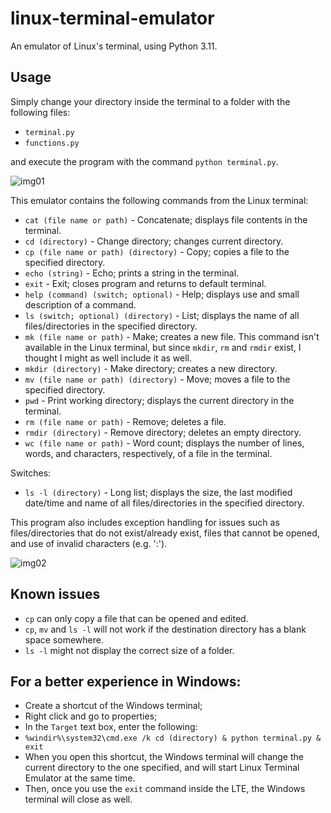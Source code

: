 # linux-terminal-emulator
An emulator of Linux's terminal, using Python 3.11.

## Usage
Simply change your directory inside the terminal to a folder with the following files:

- `terminal.py`
- `functions.py`

and execute the program with the command `python terminal.py`.

![img01](https://i.imgur.com/s4rrkeT.png)

This emulator contains the following commands from the Linux terminal:

- `cat (file name or path)` - Concatenate; displays file contents in the terminal.
- `cd (directory)` - Change directory; changes current directory.
- `cp (file name or path) (directory)` - Copy; copies a file to the specified directory.
- `echo (string)` - Echo; prints a string in the terminal.
- `exit` - Exit; closes program and returns to default terminal.
- `help (command) (switch; optional)` - Help; displays use and small description of a command.
- `ls (switch; optional) (directory)` - List; displays the name of all files/directories in the specified directory.
- `mk (file name or path)` - Make; creates a new file. This command isn't available in the Linux terminal, but since `mkdir`, `rm` and `rmdir` exist, I thought I might as well include it as well.
- `mkdir (directory)` - Make directory; creates a new directory.
- `mv (file name or path) (directory)` - Move; moves a file to the specified directory.
- `pwd` - Print working directory; displays the current directory in the terminal.
- `rm (file name or path)` - Remove; deletes a file.
- `rmdir (directory)` - Remove directory; deletes an empty directory.
- `wc (file name or path)` - Word count; displays the number of lines, words, and characters, respectively, of a file in the terminal.

Switches:
- `ls -l (directory)` - Long list; displays the size, the last modified date/time and name of all files/directories in the specified directory.

This program also includes exception handling for issues such as files/directories that do not exist/already exist, files that cannot be opened, and use of invalid characters (e.g. ':').

![img02](https://i.imgur.com/3E8K5Hb.png)

## Known issues

- `cp` can only copy a file that can be opened and edited.
- `cp`, `mv` and `ls -l` will not work if the destination directory has a blank space somewhere.
- `ls -l` might not display the correct size of a folder.

## For a better experience in Windows:
- Create a shortcut of the Windows terminal;
- Right click and go to properties;
- In the `Target` text box, enter the following:
- `%windir%\system32\cmd.exe /k cd (directory) & python terminal.py & exit`
- When you open this shortcut, the Windows terminal will change the current directory to the one specified, and will start Linux Terminal Emulator at the same time.
- Then, once you use the `exit` command inside the LTE, the Windows terminal will close as well.
